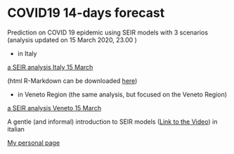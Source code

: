# COVID19 14-days forecast
Prediction on COVID 19 epidemic using SEIR models with 3 scenarios
(analysis updated on 15 March 2020, 23.00 )
- in Italy

[a SEIR analysis Italy 15 March](draft_analysis_Italy_new.md)

(html R-Markdown can be downloaded [here](draft_analysis_Italy_html.Rmd))

- in Veneto Region (the same analysis, but focused on the Veneto Region)

[a SEIR analysis Veneto 15 March](draft_analysis_Veneto_new.md)


A gentle (and informal) introduction to SEIR models ([Link to the Video](https://cdnapisec.kaltura.com/index.php/extwidget/preview/partner_id/2203921/uiconf_id/38339202/entry_id/0_h8tbt3k6/embed/dynamic)) in italian   

[My personal page](https://paolin83.github.io)

